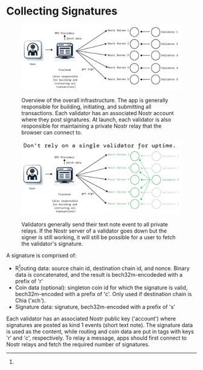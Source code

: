 # Collecting Signatures

<figure><img src="../../.gitbook/assets/image (4).png" alt=""><figcaption><p>Overview of the overall infrastructure. The app is generally responsible for building, initiating, and submitting all transactions. Each validator has an associated Nostr account where they post signatures. At launch, each validator is also responsible for maintaining a private Nostr relay that the browser can connect to.</p></figcaption></figure>

<figure><img src="../../.gitbook/assets/image (1) (1) (1).png" alt=""><figcaption><p>Validators generally send their text note event to all private relays. If the Nostr server of a validator goes down but the signer is still working, it will still be possible for a user to fetch the validator's signature.</p></figcaption></figure>

A signature is comprised of:

* R[^1]outing data: source chain id, destination chain id, and nonce. Binary data is concatenated, and the result is bech32m-encodeded with a prefix of 'r'
* Coin data (optional): singleton coin id for which the signature is valid, bech32m-encoded with a prefix of 'c'. Only used if destination chain is Chia ('xch').
* Signature data: signature, bech32m-encoded with a prefix of 's'

Each validator has an associated Nostr public key ('account') where signatures are posted as kind 1 events (short text note). The signature data is used as the content, while routing and coin data are put in tags with keys 'r' and 'c', respectively. To relay a message, apps should first connect to Nostr relays and fetch the required number of signatures.

[^1]: 
